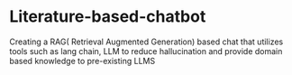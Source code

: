 # Literature-based-chatbot
Creating a RAG( Retrieval Augmented Generation) based chat that utilizes tools such as lang chain, LLM to reduce hallucination and provide domain based knowledge to pre-existing LLMS 
